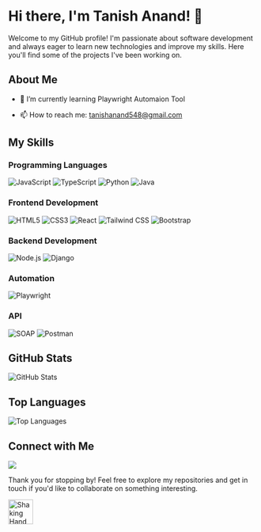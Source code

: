 # Hi there, I'm Tanish Anand! 👋

Welcome to my GitHub profile! I'm passionate about software development and always eager to learn new technologies and improve my skills. Here you'll find some of the projects I've been working on.

<!--![Profile Banner](https://via.placeholder.com/1200x400.png?text=Welcome+to+My+GitHub+Profile&animation=wave) -->

## About Me

<!--- 🔭 I’m currently working on [your current project]-->
- 🌱 I’m currently learning Playwright Automaion Tool
<!--- 👯 I’m looking to collaborate on [projects or areas of interest]-->
<!--- 💬 Ask me about [your expertise or topics you're interested in]-->
- 📫 How to reach me: tanishanand548@gmail.com
<!--- ⚡ Fun fact: [a fun fact about you]-->

## My Skills

### Programming Languages
![JavaScript](https://img.shields.io/badge/-JavaScript-black?style=flat-square&logo=javascript)
![TypeScript](https://img.shields.io/badge/-TypeScript-gray?style=flat-square&logo=typescript)
![Python](https://img.shields.io/badge/-Python-beige?style=flat-square&logo=python)
![Java](https://img.shields.io/badge/-Java-red?style=flat-square&logo=java)

### Frontend Development
![HTML5](https://img.shields.io/badge/-HTML5-orange?style=flat-square&logo=html5)
![CSS3](https://img.shields.io/badge/-CSS3-blue?style=flat-square&logo=css3)
![React](https://img.shields.io/badge/-React-blue?style=flat-square&logo=react)
![Tailwind CSS](https://img.shields.io/badge/-Tailwind%20CSS-teal?style=flat-square&logo=tailwind-css)
![Bootstrap](https://img.shields.io/badge/-Bootstrap-purple?style=flat-square&logo=bootstrap)

### Backend Development
![Node.js](https://img.shields.io/badge/-Node.js-lightgreen?style=flat-square&logo=node.js)
![Django](https://img.shields.io/badge/-Django-darkgreen?style=flat-square&logo=django)

### Automation
![Playwright](https://img.shields.io/badge/-Playwright-blue?style=flat-square&logo=microsoft-playwright)

### API
![SOAP](https://img.shields.io/badge/-SOAP-brightgreen?style=flat-square&logo=soap)
![Postman](https://img.shields.io/badge/-Postman-pink?style=flat-square&logo=postman)

<!--## Projects

Here are some of the projects I've been working on:

1. [Project Name](project link): Brief description of the project.
2. [Project Name](project link): Brief description of the project.
3. [Project Name](project link): Brief description of the project.-->

## GitHub Stats

![GitHub Stats](https://github-readme-stats.vercel.app/api?username=tanishanand548&show_icons=true&theme=radical)

## Top Languages

![Top Languages](https://github-readme-stats.vercel.app/api/top-langs/?username=tanishanand548&layout=compact&theme=radical)

## Connect with Me

<a href="https://www.linkedin.com/in/10tan" target="_blank"><img src="https://img.shields.io/badge/-LinkedIn-blue?style=flat-square&logo=linkedin"> </a><br>
<!--![Twitter](https://img.shields.io/badge/-Twitter-blue?style=flat-square&logo=twitter)(your Twitter profile)<br>
![Personal Website/Blog](https://img.shields.io/badge/-Website-black?style=flat-square&logo=google-chrome)(your website or blog)-->

Thank you for stopping by! Feel free to explore my repositories and get in touch if you'd like to collaborate on something interesting.

<img src="https://emojipedia-us.s3.amazonaws.com/source/skype/289/handshake_1f91d.png" width="50" height="50" alt="Shaking Hand Emoji">
